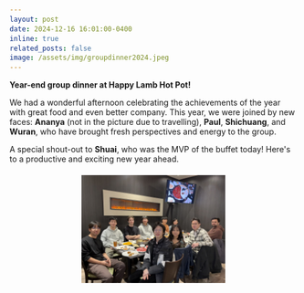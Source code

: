 ```yaml
---
layout: post
date: 2024-12-16 16:01:00-0400
inline: true
related_posts: false
image: /assets/img/groupdinner2024.jpeg
---
```


**Year-end group dinner at Happy Lamb Hot Pot!**  

We had a wonderful afternoon celebrating the achievements of the year with great food and even better company. This year, we were joined by new faces: **Ananya** (not in the picture due to travelling), **Paul**, **Shichuang**, and **Wuran**, who have brought fresh perspectives and energy to the group.  

A special shout-out to **Shuai**, who was the MVP of the buffet today! Here's to a productive and exciting new year ahead.  


<div style="text-align: center; margin: 20px 0;">
  <img src="/assets/img/groupdinner2024.jpeg" alt="Year-end Group Dinner" style="width:50%; height:auto; display:block; margin:auto;" />
</div>